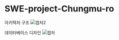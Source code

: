 # SWE-project-Chungmu-ro
아키텍처 구조
![캡처2](https://user-images.githubusercontent.com/51311820/100729208-d18e9880-340b-11eb-81de-0d16a0da3731.PNG)

데이터베이스 디자인
![캡처](https://user-images.githubusercontent.com/51311820/100729233-d9e6d380-340b-11eb-9a8b-7f3e648d4b92.PNG)
